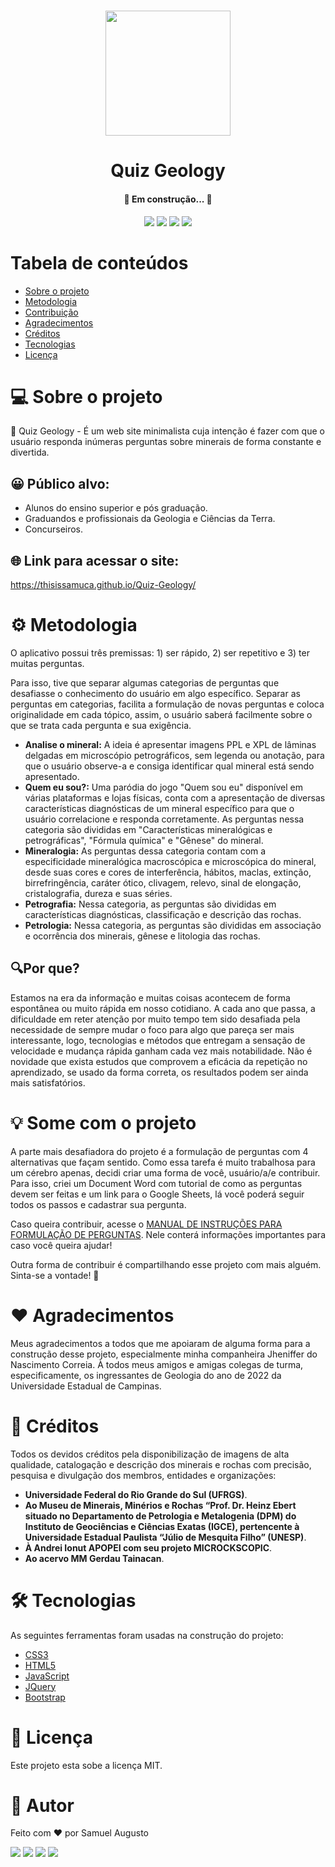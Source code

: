 <h1 align="center">
    <img alt="" title="" src="https://cdn-icons-png.flaticon.com/512/3269/3269369.png" width='200px'/>
</h1>

<h1 align="center"> Quiz Geology </h1>

<h4 align="center"> 
	🚧 Em construção... 🚧
</h4>

<p align="center">
 
 <img src="http://img.shields.io/static/v1?label=STATUS&message=EM%20DESENVOLVIMENTO&color=GREEN&style=for-the-badge"/>
 <img src="http://img.shields.io/static/v1?label=license&message=MIT&color=blue&style=for-the-badge"/>
 <img src="http://img.shields.io/static/v1?label=LANGUAGES&message=3&color=red&style=for-the-badge"/>
 <img src="http://img.shields.io/static/v1?label=repo size&message=85kb&color=yellow&style=for-the-badge"/>
 
</p>

Tabela de conteúdos
=================
<!--ts-->
   * [Sobre o projeto](#-sobre-o-projeto)
   * [Metodologia](#%EF%B8%8F-metodologia)
   * [Contribuição](#-some-com-o-projeto)
   * [Agradecimentos](#%EF%B8%8F-agradecimentos)
   * [Créditos](#-créditos)
   * [Tecnologias](#-tecnologias)
   * [Licença](#-licença)
<!--te-->

# 💻 Sobre o projeto
 
🤖 Quiz Geology - É um web site minimalista cuja intenção é fazer com que o usuário responda inúmeras perguntas sobre minerais de forma constante e divertida.

## 😀 Público alvo:  

- Alunos do ensino superior e pós graduação.
- Graduandos e profissionais da Geologia e Ciências da Terra.
- Concurseiros.

## 🌐 Link para acessar o site:
https://thisissamuca.github.io/Quiz-Geology/

# ⚙️ Metodologia

O aplicativo possui três premissas: 1) ser rápido, 2) ser repetitivo e 3) ter muitas perguntas.

Para isso, tive que separar algumas categorias de perguntas que desafiasse o conhecimento do usuário em algo específico. Separar as perguntas em categorias, facilita a formulação de novas perguntas e coloca originalidade em cada tópico, assim, o usuário saberá facilmente sobre o que se trata cada pergunta e sua exigência.

- **Analise o mineral:** A ideia é apresentar imagens PPL e XPL de lâminas delgadas em microscópio petrográficos, sem legenda ou anotação, para que o usuário observe-a e consiga identificar qual mineral está sendo apresentado.
- **Quem eu sou?:** Uma paródia do jogo "Quem sou eu" disponível em várias plataformas e lojas físicas, conta com a apresentação de diversas características diagnósticas de um mineral específico para que o usuário correlacione e responda corretamente. As perguntas nessa categoria são divididas em "Características mineralógicas e petrográficas", "Fórmula química" e "Gênese" do mineral.
- **Mineralogia:** As perguntas dessa categoria contam com a especificidade mineralógica macroscópica e microscópica do mineral, desde suas cores e cores de interferência, hábitos, maclas, extinção, birrefringência, caráter ótico, clivagem, relevo, sinal de elongação, cristalografia, dureza e suas séries.
- **Petrografia:** Nessa categoria, as perguntas são divididas em características diagnósticas, classificação e descrição das rochas.
- **Petrologia:** Nessa categoria, as perguntas são divididas em associação e ocorrência dos minerais, gênese e litologia das rochas.

## 🔍Por que?

Estamos na era da informação e muitas coisas acontecem de forma espontânea ou muito rápida em nosso cotidiano. A cada ano que passa, a dificuldade em reter atenção por muito tempo tem sido desafiada pela necessidade de sempre mudar o foco para algo que pareça ser mais interessante, logo, tecnologias e métodos que entregam a sensação de velocidade e mudança rápida ganham cada vez mais notabilidade. Não é novidade que exista estudos que comprovem a eficácia da repetição no aprendizado, se usado da forma correta, os resultados podem ser ainda mais satisfatórios.

# 💡 Some com o projeto

A parte mais desafiadora do projeto é a formulação de perguntas com 4 alternativas que façam sentido. Como essa tarefa é muito trabalhosa para um cérebro apenas, decidi criar uma forma de você, usuário/a/e contribuir. Para isso, criei um Document Word com tutorial de como as perguntas devem ser feitas e um link para o Google Sheets, lá você poderá seguir todos os passos e cadastrar sua pergunta.

Caso queira contribuir, acesse o <a href="https://docs.google.com/document/d/1F6mXf0ht473rNZ4liSk-mj-pAEBUsaJ5p7l4-egwITY/edit?usp=sharing">MANUAL DE INSTRUÇÕES PARA FORMULAÇÃO DE PERGUNTAS</a>. Nele conterá informações importantes para caso você queira ajudar!

Outra forma de contribuir é compartilhando esse projeto com mais alguém. Sinta-se a vontade! 🙂

# ❤️ Agradecimentos

Meus agradecimentos a todos que me apoiaram de alguma forma para a construção desse projeto, especialmente minha companheira Jheniffer do Nascimento Correia. À todos meus amigos e amigas colegas de turma, especificamente, os ingressantes de Geologia do ano de 2022 da Universidade Estadual de Campinas.

# 🙂 Créditos

Todos os devidos créditos pela disponibilização de imagens de alta qualidade, catalogação e descrição dos minerais e rochas com precisão, pesquisa e divulgação dos membros, entidades e organizações: 
- **Universidade Federal do Rio Grande do Sul (UFRGS)**.
- **Ao Museu de Minerais, Minérios e Rochas “Prof. Dr. Heinz Ebert situado no Departamento de Petrologia e Metalogenia (DPM) do Instituto de Geociências e Ciências Exatas (IGCE), pertencente à Universidade Estadual Paulista “Júlio de Mesquita Filho” (UNESP)**.
- **À Andrei Ionut APOPEI com seu projeto MICROCKSCOPIC**.
- **Ao acervo MM Gerdau Tainacan**.

# 🛠 Tecnologias

As seguintes ferramentas foram usadas na construção do projeto:

- [CSS3](#CSS3)
- [HTML5](#HTML5)
- [JavaScript](#JavaScript)
- [JQuery](#JQuery)
- [Bootstrap](#Bootstrap)

# 📝 Licença

Este projeto esta sobe a licença MIT.

# 🏅 Autor

Feito com ❤️ por Samuel Augusto

<div>

  <a href="https://github.com/thisissamuca/" target="_blank"><img src="https://img.shields.io/badge/GitHub-100000?style=for-the-badge&logo=github&logoColor=white" target="_blank"></a>
  <a href="https://www.instagram.com/samucaa.on/" target="_blank"><img src="https://img.shields.io/badge/-Instagram-%23E4405F?style=for-the-badge&logo=instagram&logoColor=white" target="_blank"></a>
  <a href = "mailto:augustto.sam3@gmail.com"><img src="https://img.shields.io/badge/-Gmail-%23333?style=for-the-badge&logo=gmail&logoColor=white" target="_blank"></a>
  <a href="https://www.linkedin.com/in/samuel-augusto-0462b1231/" target="_blank"><img src="https://img.shields.io/badge/-LinkedIn-%230077B5?style=for-the-badge&logo=linkedin&logoColor=white" target="_blank"></a> 
